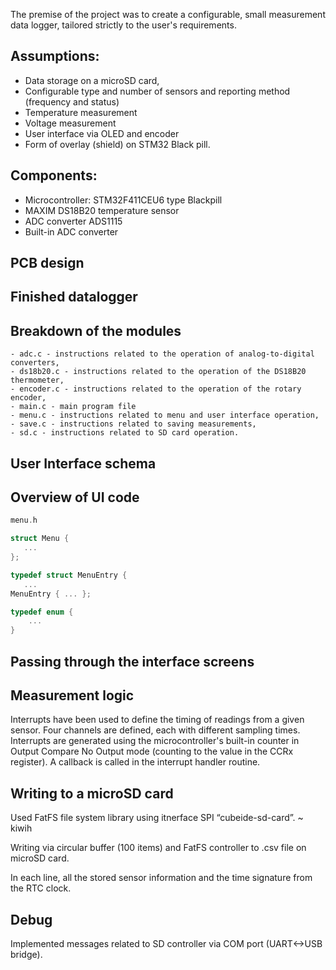The premise of the project was to create a configurable, small measurement data logger, tailored strictly to the user's requirements. 

## Assumptions:
- Data storage on a microSD card,
- Configurable type and number of sensors and reporting method (frequency and status) 
- Temperature measurement
- Voltage measurement
- User interface via OLED and encoder
- Form of overlay (shield) on STM32 Black pill.

## Components: 
- Microcontroller: STM32F411CEU6 type Blackpill
- MAXIM DS18B20 temperature sensor
- ADC converter ADS1115
- Built-in ADC converter

## PCB design
<!-- ![PCB](1.png) -->

## Finished datalogger
<!-- ![Finished device](2.png) -->

## Breakdown of the modules
```
- adc.c - instructions related to the operation of analog-to-digital     converters, 
- ds18b20.c - instructions related to the operation of the DS18B20 thermometer, 
- encoder.c - instructions related to the operation of the rotary encoder, 
- main.c - main program file  
- menu.c - instructions related to menu and user interface operation, 
- save.c - instructions related to saving measurements, 
- sd.c - instructions related to SD card operation. 
```

## User Interface schema

<!-- ![UI Schema](3.png) -->

## Overview of UI code

```c
menu.h

struct Menu {
   ...
};

typedef struct MenuEntry {
   ...
MenuEntry { ... };

typedef enum {
	...
}
```

## Passing through the interface screens
<!-- ![UI screens](4.png) -->

## Measurement logic
Interrupts have been used to define the timing of readings from a given sensor. Four channels are defined, each with different sampling times. Interrupts are generated using the microcontroller's built-in counter in Output Compare No Output mode (counting to the value in the CCRx register). A callback is called in the interrupt handler routine.

## Writing to a microSD card
Used FatFS file system library using itnerface SPI “cubeide-sd-card”. ~ kiwih

Writing via circular buffer (100 items) and FatFS controller to .csv file on microSD card. 

In each line, all the stored sensor information and the time signature from the RTC clock.

## Debug
Implemented messages related to SD controller via COM port (UART<->USB bridge).